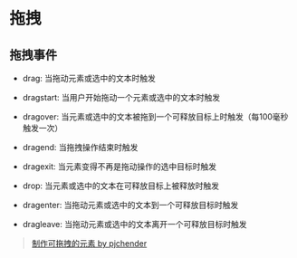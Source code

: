 # 拖拽

## 拖拽事件

* drag: 当拖动元素或选中的文本时触发

* dragstart: 当用户开始拖动一个元素或选中的文本时触发
* dragover: 当元素或选中的文本被拖到一个可释放目标上时触发（每100毫秒触发一次）
* dragend: 当拖拽操作结束时触发
* dragexit: 当元素变得不再是拖动操作的选中目标时触发

* drop: 当元素或选中的文本在可释放目标上被释放时触发

* dragenter: 当拖动元素或选中的文本到一个可释放目标时触发
* dragleave: 当拖动元素或选中的文本离开一个可释放目标时触发

> [制作可拖拽的元素 by pjchender](https://pjchender.blogspot.com/2017/08/html5-drag-and-drop-api.html)
